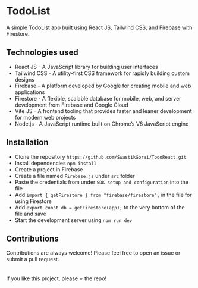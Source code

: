 # TodoList
A simple TodoList app built using React JS, Tailwind CSS, and Firebase with Firestore.

## Technologies used
* React JS - A JavaScript library for building user interfaces
* Tailwind CSS - A utility-first CSS framework for rapidly building custom designs
* Firebase - A platform developed by Google for creating mobile and web applications
* Firestore - A flexible, scalable database for mobile, web, and server development from Firebase and Google  Cloud
* Vite JS - A frontend tooling that provides faster and leaner development for modern web projects
* Node.js - A JavaScript runtime built on Chrome’s V8 JavaScript engine

## Installation


* Clone the repository `https://github.com/SwastikGorai/TodoReact.git`
* Install dependencies `npm install`
* Create a project in Firebase
* Create a file named `Firebase.js` under `src` folder
* Paste the credentials from under `SDK setup and configuration` into the file
* Add `import { getFirestore } from "firebase/firestore";` in the file for using Firestore
* Add `export const db = getFirestore(app);` to the very bottom of the file and save
* Start the development server using `npm run dev`

## Contributions
Contributions are always welcome! Please feel free to open an issue or submit a pull request. <br>
<br>
<br>
If you like this project, please ⭐ the repo!
